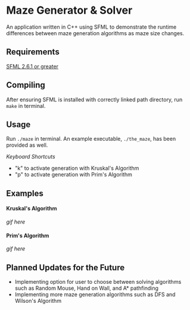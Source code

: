 Maze Generator & Solver
===================

An application written in C++ using SFML to demonstrate the runtime differences between maze generation algorithms as maze size changes.

Requirements
---------

[SFML 2.6.1 or greater](https://www.sfml-dev.org/download.php)

Compiling
---------

After ensuring SFML is installed with correctly linked path directory, run `make` in terminal.

Usage
-----
Run `./maze` in terminal. An example executable, `./the_maze`, has been provided as well.

*Keyboard Shortcuts*
- "k" to activate generation with Kruskal's Algorithm
- "p" to activate generation with Prim's Algorithm

Examples
-----
#### Kruskal's Algorithm

*gif here*

#### Prim's Algorithm
*gif here*

Planned Updates for the Future
-----
- Implementing option for user to choose between solving algorithms such as Random Mouse, Hand on Wall, and A* pathfinding
- Implementing more maze generation algorithms such as DFS and Wilson's Algorithm
